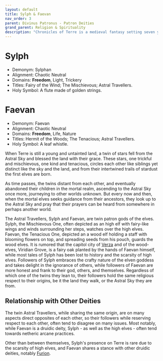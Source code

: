 ```yaml
---
layout: default
title: Sylph & Faevan
nav_order: 3
parent: Divinus Patronus - Patron Deities
grand_parent: Religion & Spirituality
description: "Chronicles of Terre is a medieval fantasy setting seven years in the writing, currently for dungeons & dragons 5th edition."
---
```


# Sylph

- Demonym: Sylphan
- Alignment: Chaotic Neutral
- Domains: **Freedom**, Light, Trickery
- Titles: Fairy of the Wind; The Mischievous; Astral Travellers.
- Holy Symbol: A flute made of golden strings.

# Faevan

- Demonym: Faevan
- Alignment: Chaotic Neutral
- Domains: **Freedom**, Life, Nature
- Titles: Hermit of the Woods; The Tenacious; Astral Travellers.
- Holy Symbol: A leaf whistle.

When Terre is still a young and untainted land, a twin of stars fell from the Astral Sky and blessed the land with their grace. These stars, one trickful and mischievous, one kind and tenacious, circles each other like siblings yet distinct like the sky and the land, and from their intertwined trails of stardust the first elves are born.

As time passes, the twins distant from each other, and eventually abandoned their children in the mortal realm, ascending to the Astral Sky once more, journeying to other worlds unknown. But every now and then, when the mortal elves seeks guidance from their ancestors, they look up to the Astral Sky and pray that their prayers can be heard from somewhere in perhaps another world.

The Astral Travellers, Sylph and Faevan, are twin patron gods of the elves. Sylph, the Mischievous One, often depicted as an high elf with fairy-like wings and winds surrounding her steps, watches over the high elves. Faevan, the Tenacious One, depicted an a wood elf holding a staff with blooming flowers on top, and spreading seeds from his pouch, guards the wood elves. It is rumored that the capitol city of [Verza](../../region/verza) and of the wood-elves, Viridian Grove, is a fairy oak planted by the hands of Faevan himself, while most tales of Sylph has been lost to history and the scarsity of high elves. Followers of Sylph embraces the crafty nature of the elven goddess and takes delight in the ignorance of others, while followers of Faevan are more honest and frank to their god, others, and themselves. Regardless of which one of the twins they lean to, their followers hold the same religious respect to their origins, be it the land they walk, or the Astral Sky they are from.

## Relationship with Other Deities

The twin Astral Travellers, while sharing the same origin, are on many aspects direct opposites of each other, so their followers while reserving respect to each other, often tend to disagree on many issues. Most notably, while Faevan is a druidic deity, Sylph - as well as the high elves - often tend towards netheric arcane practices.

Other than between themselves, Sylph's presence on Terre is rare due to the scarsity of high elves, and Faevan shares a stance with other druidic deities, notably [Furion](../maioris/furion).